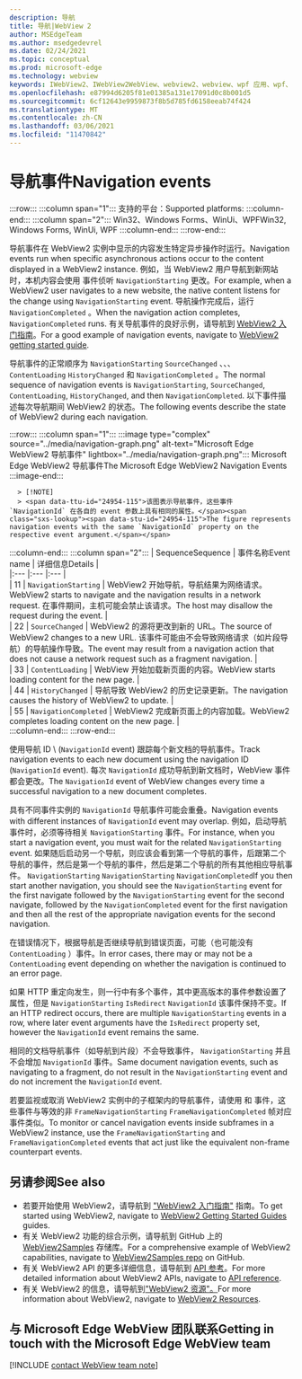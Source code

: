```yaml
---
description: 导航
title: 导航|WebView 2
author: MSEdgeTeam
ms.author: msedgedevrel
ms.date: 02/24/2021
ms.topic: conceptual
ms.prod: microsoft-edge
ms.technology: webview
keywords: IWebView2、IWebView2WebView、webview2、webview、wpf 应用、wpf、edge、ICoreWebView2、ICoreWebView2Host、浏览器控件、边缘 html
ms.openlocfilehash: e87994d6205f81e01385a131e17091d0c8b001d5
ms.sourcegitcommit: 6cf12643e9959873f8b5d785fd6158eeab74f424
ms.translationtype: MT
ms.contentlocale: zh-CN
ms.lasthandoff: 03/06/2021
ms.locfileid: "11470842"
---
```

# <a name="navigation-events"></a><span data-ttu-id="24954-104">导航事件</span><span class="sxs-lookup"><span data-stu-id="24954-104">Navigation events</span></span>  

:::row:::
   :::column span="1":::
      <span data-ttu-id="24954-105">支持的平台：</span><span class="sxs-lookup"><span data-stu-id="24954-105">Supported platforms:</span></span>
   :::column-end:::
   :::column span="2":::
      <span data-ttu-id="24954-106">Win32、Windows Forms、WinUi、WPF</span><span class="sxs-lookup"><span data-stu-id="24954-106">Win32, Windows Forms, WinUi, WPF</span></span>
   :::column-end:::
:::row-end:::  

<span data-ttu-id="24954-107">导航事件在 WebView2 实例中显示的内容发生特定异步操作时运行。</span><span class="sxs-lookup"><span data-stu-id="24954-107">Navigation events run when specific asynchronous actions occur to the content displayed in a WebView2 instance.</span></span>  <span data-ttu-id="24954-108">例如，当 WebView2 用户导航到新网站时，本机内容会使用 事件侦听 `NavigationStarting` 更改。</span><span class="sxs-lookup"><span data-stu-id="24954-108">For example, when a WebView2 user navigates to a new website, the native content listens for the change using `NavigationStarting` event.</span></span>  <span data-ttu-id="24954-109">导航操作完成后，运行 `NavigationCompleted` 。</span><span class="sxs-lookup"><span data-stu-id="24954-109">When the navigation action completes, `NavigationCompleted` runs.</span></span>  <span data-ttu-id="24954-110">有关导航事件的良好示例，请导航到 [WebView2 入门指南][Webview2IndexGettingStarted]。</span><span class="sxs-lookup"><span data-stu-id="24954-110">For a good example of navigation events, navigate to [WebView2 getting started guide][Webview2IndexGettingStarted].</span></span>  

<!--todo:  Move the relevant information out of the getting started guide to better focus the content and leave the most concise elements in the getting started guide.  -->   

<span data-ttu-id="24954-111">导航事件的正常顺序为 `NavigationStarting` `SourceChanged` 、、、 `ContentLoading` `HistoryChanged` 和 `NavigationCompleted` 。</span><span class="sxs-lookup"><span data-stu-id="24954-111">The normal sequence of navigation events is `NavigationStarting`, `SourceChanged`, `ContentLoading`, `HistoryChanged`, and then `NavigationCompleted`.</span></span>  <span data-ttu-id="24954-112">以下事件描述每次导航期间 WebView2 的状态。</span><span class="sxs-lookup"><span data-stu-id="24954-112">The following events describe the state of WebView2 during each navigation.</span></span>  

:::row:::
   :::column span="1":::
      :::image type="complex" source="../media/navigation-graph.png" alt-text="Microsoft Edge WebView2 导航事件" lightbox="../media/navigation-graph.png":::
         <span data-ttu-id="24954-114">Microsoft Edge WebView2 导航事件</span><span class="sxs-lookup"><span data-stu-id="24954-114">The Microsoft Edge WebView2 Navigation Events</span></span>  
      :::image-end:::  
      
      > [!NOTE]
      > <span data-ttu-id="24954-115">该图表示导航事件，这些事件 `NavigationId` 在各自的 event 参数上具有相同的属性。</span><span class="sxs-lookup"><span data-stu-id="24954-115">The figure represents navigation events with the same `NavigationId` property on the respective event argument.</span></span>  
   :::column-end:::
   :::column span="2":::
      | <span data-ttu-id="24954-116">Sequence</span><span class="sxs-lookup"><span data-stu-id="24954-116">Sequence</span></span> | <span data-ttu-id="24954-117">事件名称</span><span class="sxs-lookup"><span data-stu-id="24954-117">Event name</span></span> | <span data-ttu-id="24954-118">详细信息</span><span class="sxs-lookup"><span data-stu-id="24954-118">Details</span></span> |  
      |:--- |:--- |:--- |  
      | <span data-ttu-id="24954-119">1</span><span class="sxs-lookup"><span data-stu-id="24954-119">1</span></span> | `NavigationStarting`  |  <span data-ttu-id="24954-120">WebView2 开始导航，导航结果为网络请求。</span><span class="sxs-lookup"><span data-stu-id="24954-120">WebView2 starts to navigate and the navigation results in a network request.</span></span>  <span data-ttu-id="24954-121">在事件期间，主机可能会禁止该请求。</span><span class="sxs-lookup"><span data-stu-id="24954-121">The host may disallow the request during the event.</span></span>  |  
      | <span data-ttu-id="24954-122">2</span><span class="sxs-lookup"><span data-stu-id="24954-122">2</span></span> | `SourceChanged`  |  <span data-ttu-id="24954-123">WebView2 的源将更改到新的 URL。</span><span class="sxs-lookup"><span data-stu-id="24954-123">The source of WebView2 changes to a new URL.</span></span>  <span data-ttu-id="24954-124">该事件可能由不会导致网络请求（如片段导航）的导航操作导致。</span><span class="sxs-lookup"><span data-stu-id="24954-124">The event may result from a navigation action that does not cause a network request such as a fragment navigation.</span></span>  |  
      | <span data-ttu-id="24954-125">3</span><span class="sxs-lookup"><span data-stu-id="24954-125">3</span></span> | `ContentLoading`  |  <span data-ttu-id="24954-126">WebView 开始加载新页面的内容。</span><span class="sxs-lookup"><span data-stu-id="24954-126">WebView starts loading content for the new page.</span></span>  |  
      | <span data-ttu-id="24954-127">4</span><span class="sxs-lookup"><span data-stu-id="24954-127">4</span></span> | `HistoryChanged`  |  <span data-ttu-id="24954-128">导航导致 WebView2 的历史记录更新。</span><span class="sxs-lookup"><span data-stu-id="24954-128">The navigation causes the history of WebView2 to update.</span></span>  |  
      | <span data-ttu-id="24954-129">5</span><span class="sxs-lookup"><span data-stu-id="24954-129">5</span></span> | `NavigationCompleted`  |  <span data-ttu-id="24954-130">WebView2 完成新页面上的内容加载。</span><span class="sxs-lookup"><span data-stu-id="24954-130">WebView2 completes loading content on the new page.</span></span>  |  
   :::column-end:::
:::row-end:::

<span data-ttu-id="24954-131">使用导航 ID \ (`NavigationId` event\) 跟踪每个新文档的导航事件。</span><span class="sxs-lookup"><span data-stu-id="24954-131">Track navigation events to each new document using the navigation ID \(`NavigationId` event\).</span></span>  <span data-ttu-id="24954-132">每次 `NavigationId` 成功导航到新文档时，WebView 事件都会更改。</span><span class="sxs-lookup"><span data-stu-id="24954-132">The `NavigationId` event of WebView changes every time a successful navigation to a new document completes.</span></span>  

 <span data-ttu-id="24954-133">具有不同事件实例的 `NavigationId` 导航事件可能会重叠。</span><span class="sxs-lookup"><span data-stu-id="24954-133">Navigation events with different instances of `NavigationId` event may overlap.</span></span>  <span data-ttu-id="24954-134">例如，启动导航事件时，必须等待相关 `NavigationStarting` 事件。</span><span class="sxs-lookup"><span data-stu-id="24954-134">For instance, when you start a navigation event, you must wait for the related `NavigationStarting` event.</span></span>  <span data-ttu-id="24954-135">如果随后启动另一个导航，则应该会看到第一个导航的事件，后跟第二个导航的事件，然后是第一个导航的事件，然后是第二个导航的所有其他相应导航事件。 `NavigationStarting` `NavigationStarting` `NavigationCompleted`</span><span class="sxs-lookup"><span data-stu-id="24954-135">If you then start another navigation, you should see the `NavigationStarting` event for the first navigate followed by the `NavigationStarting` event for the second navigate, followed by the `NavigationCompleted` event for the first navigation and then all the rest of the appropriate navigation events for the second navigation.</span></span>  
 
 <span data-ttu-id="24954-136">在错误情况下，根据导航是否继续导航到错误页面，可能（也可能没有 `ContentLoading` ）事件。</span><span class="sxs-lookup"><span data-stu-id="24954-136">In error cases, there may or may not be a `ContentLoading` event depending on whether the navigation is continued to an error page.</span></span>  
 
 <span data-ttu-id="24954-137">如果 HTTP 重定向发生，则一行中有多个事件，其中更高版本的事件参数设置了属性，但是 `NavigationStarting` `IsRedirect` `NavigationId` 该事件保持不变。</span><span class="sxs-lookup"><span data-stu-id="24954-137">If an HTTP redirect occurs, there are multiple `NavigationStarting` events in a row, where later event arguments have the `IsRedirect` property set, however the `NavigationId` event remains the same.</span></span>  
 
 <span data-ttu-id="24954-138">相同的文档导航事件（如导航到片段）不会导致事件， `NavigationStarting` 并且不会增加 `NavigationId` 事件。</span><span class="sxs-lookup"><span data-stu-id="24954-138">Same document navigation events, such as navigating to a fragment, do not result in the `NavigationStarting` event and do not increment the `NavigationId` event.</span></span>  

<span data-ttu-id="24954-139">若要监视或取消 WebView2 实例中的子框架内的导航事件，请使用 和 事件，这些事件与等效的非 `FrameNavigationStarting` `FrameNavigationCompleted` 帧对应事件类似。</span><span class="sxs-lookup"><span data-stu-id="24954-139">To monitor or cancel navigation events inside subframes in a WebView2 instance, use the `FrameNavigationStarting` and `FrameNavigationCompleted` events that act just like the equivalent non-frame counterpart events.</span></span>  

## <a name="see-also"></a><span data-ttu-id="24954-140">另请参阅</span><span class="sxs-lookup"><span data-stu-id="24954-140">See also</span></span>  

*   <span data-ttu-id="24954-141">若要开始使用 WebView2，请导航到 ["WebView2 入门指南"][Webview2IndexGettingStarted] 指南。</span><span class="sxs-lookup"><span data-stu-id="24954-141">To get started using WebView2, navigate to [WebView2 Getting Started Guides][Webview2IndexGettingStarted] guides.</span></span>  
*   <span data-ttu-id="24954-142">有关 WebView2 功能的综合示例，请导航到 GitHub 上的 [WebView2Samples][GithubMicrosoftedgeWebview2samples] 存储库。</span><span class="sxs-lookup"><span data-stu-id="24954-142">For a comprehensive example of WebView2 capabilities, navigate to [WebView2Samples repo][GithubMicrosoftedgeWebview2samples] on GitHub.</span></span>  
*   <span data-ttu-id="24954-143">有关 WebView2 API 的更多详细信息，请导航到 [API 参考][DotnetApiMicrosoftWebWebview2WpfWebview2]。</span><span class="sxs-lookup"><span data-stu-id="24954-143">For more detailed information about WebView2 APIs, navigate to [API reference][DotnetApiMicrosoftWebWebview2WpfWebview2].</span></span>  
*   <span data-ttu-id="24954-144">有关 WebView2 的信息，请导航到["WebView2 资源"。][Webview2IndexNextSteps]</span><span class="sxs-lookup"><span data-stu-id="24954-144">For more information about WebView2, navigate to [WebView2 Resources][Webview2IndexNextSteps].</span></span>  

## <a name="getting-in-touch-with-the-microsoft-edge-webview-team"></a><span data-ttu-id="24954-145">与 Microsoft Edge WebView 团队联系</span><span class="sxs-lookup"><span data-stu-id="24954-145">Getting in touch with the Microsoft Edge WebView team</span></span>  

[!INCLUDE [contact WebView team note](../includes/contact-webview-team-note.md)]  

<!-- links -->  

[Webview2IndexGettingStarted]: ../index.md#getting-started "入门 - Microsoft Edge WebView2 |Microsoft Docs"  
[Webview2IndexNextSteps]: ../index.md#next-steps "下一步 - Microsoft Edge WebView2 |Microsoft Docs"  

[DotnetApiMicrosoftWebWebview2WpfWebview2]: /dotnet/api/microsoft.web.webview2.wpf.webview2 "WebView2 类|Microsoft Docs"  

[GithubMicrosoftedgeWebview2samples]: https://github.com/MicrosoftEdge/WebView2Samples "WebView2 示例 - MicrosoftEdge/WebView2Samples |GitHub"  

